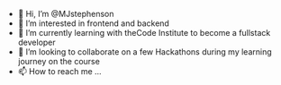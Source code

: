 - 👋 Hi, I’m @MJstephenson
- 👀 I’m interested in frontend and backend 
- 🌱 I’m currently learning with theCode Institute to become a fullstack developer
- 💞️ I’m looking to collaborate on a few Hackathons during my learning journey on the course
- 📫 How to reach me ...

<!---
MJstephenson/MJstephenson is a ✨ special ✨ repository because its `README.md` (this file) appears on your GitHub profile.
You can click the Preview link to take a look at your changes.
--->
